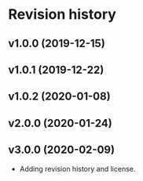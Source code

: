 Revision history
================



v1.0.0 (2019-12-15)
-------------------
v1.0.1 (2019-12-22)
-------------------
v1.0.2 (2020-01-08)
-------------------
v2.0.0 (2020-01-24)
-------------------
v3.0.0 (2020-02-09)
-------------------

* Adding revision history and license.
